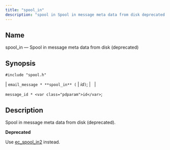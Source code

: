 ```yaml
---
title: "spool_in"
description: "spool in Spool in message meta data from disk deprecated email message spool in id message id id Spool in message meta data from disk deprecated Use ec spool in 2 instead..."
---
```


<a name="apis.spool_in"></a> 
## Name

spool_in — Spool in message meta data from disk (deprecated)

## Synopsis

`#include "spool.h"`

| `email_message * **spool_in** (` | <var class="pdparam">id</var>`)`; |   |

`message_id * <var class="pdparam">id</var>`;<a name="idp62650912"></a> 
## Description

Spool in message meta data from disk (deprecated).

**<a name="idp62652144"></a> Deprecated**

Use [ec_spool_in2](/momentum/3/3-api/apis-ec-spool-in-2) instead.